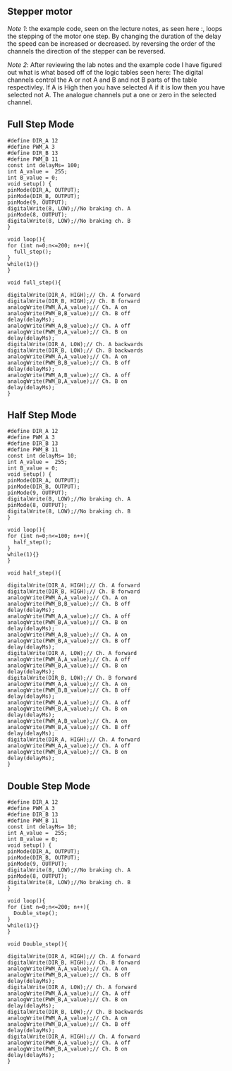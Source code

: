 ## Stepper motor
*Note 1*: the example code, seen on the lecture notes, as seen here :, loops the stepping of the motor one step. By changing the duration of the delay the speed can be increased or decreased. by reversing the order of the channels the direction of the stepper can be reversed.

*Note 2*: After reviewing the lab notes and the example code I have figured out what is what based off of the logic tables seen here: The digital channels control the A or not A and B and not B parts of the table respectivley. If A is High then you have selected A if it is low then you have selected not A. The analogue channels put a one or zero in the selected channel.

## Full Step Mode

```arduino
#define DIR_A 12
#define PWM_A 3
#define DIR_B 13
#define PWM_B 11
const int delayMs= 100;
int A_value =  255;
int B_value = 0;
void setup() {
pinMode(DIR_A, OUTPUT);
pinMode(DIR_B, OUTPUT);
pinMode(9, OUTPUT); 
digitalWrite(8, LOW);//No braking ch. A
pinMode(8, OUTPUT); 
digitalWrite(8, LOW);//No braking ch. B
}

void loop(){
for (int n=0;n<=200; n++){
  full_step();
}
while(1){}
}

void full_step(){

digitalWrite(DIR_A, HIGH);// Ch. A forward
digitalWrite(DIR_B, HIGH);// Ch. B forward
analogWrite(PWM_A,A_value);// Ch. A on
analogWrite(PWM_B,B_value);// Ch. B off
delay(delayMs);
analogWrite(PWM_A,B_value);// Ch. A off
analogWrite(PWM_B,A_value);// Ch. B on
delay(delayMs);
digitalWrite(DIR_A, LOW);// Ch. A backwards
digitalWrite(DIR_B, LOW);// Ch. B backwards
analogWrite(PWM_A,A_value);// Ch. A on
analogWrite(PWM_B,B_value);// Ch. B off
delay(delayMs);
analogWrite(PWM_A,B_value);// Ch. A off
analogWrite(PWM_B,A_value);// Ch. B on
delay(delayMs); 
}
```
## Half Step Mode

```arduino
#define DIR_A 12
#define PWM_A 3
#define DIR_B 13
#define PWM_B 11
const int delayMs= 10;
int A_value =  255;
int B_value = 0;
void setup() {
pinMode(DIR_A, OUTPUT);
pinMode(DIR_B, OUTPUT);
pinMode(9, OUTPUT); 
digitalWrite(8, LOW);//No braking ch. A
pinMode(8, OUTPUT); 
digitalWrite(8, LOW);//No braking ch. B
}

void loop(){
for (int n=0;n<=100; n++){
  half_step();
}
while(1){}
}

void half_step(){

digitalWrite(DIR_A, HIGH);// Ch. A forward
digitalWrite(DIR_B, HIGH);// Ch. B forward
analogWrite(PWM_A,A_value);// Ch. A on
analogWrite(PWM_B,B_value);// Ch. B off
delay(delayMs);
analogWrite(PWM_A,A_value);// Ch. A off
analogWrite(PWM_B,A_value);// Ch. B on
delay(delayMs);
analogWrite(PWM_A,B_value);// Ch. A on
analogWrite(PWM_B,A_value);// Ch. B off
delay(delayMs);
digitalWrite(DIR_A, LOW);// Ch. A forward
analogWrite(PWM_A,A_value);// Ch. A off
analogWrite(PWM_B,A_value);// Ch. B on
delay(delayMs);
digitalWrite(DIR_B, LOW);// Ch. B forward
analogWrite(PWM_A,A_value);// Ch. A on
analogWrite(PWM_B,B_value);// Ch. B off
delay(delayMs);
analogWrite(PWM_A,A_value);// Ch. A off
analogWrite(PWM_B,A_value);// Ch. B on
delay(delayMs);
analogWrite(PWM_A,B_value);// Ch. A on
analogWrite(PWM_B,A_value);// Ch. B off
delay(delayMs);
digitalWrite(DIR_A, HIGH);// Ch. A forward
analogWrite(PWM_A,A_value);// Ch. A off
analogWrite(PWM_B,A_value);// Ch. B on
delay(delayMs); 
}
```
## Double Step Mode

```arduino
#define DIR_A 12
#define PWM_A 3
#define DIR_B 13
#define PWM_B 11
const int delayMs= 10;
int A_value =  255;
int B_value = 0;
void setup() {
pinMode(DIR_A, OUTPUT);
pinMode(DIR_B, OUTPUT);
pinMode(9, OUTPUT); 
digitalWrite(8, LOW);//No braking ch. A
pinMode(8, OUTPUT); 
digitalWrite(8, LOW);//No braking ch. B
}

void loop(){
for (int n=0;n<=200; n++){
  Double_step();
}
while(1){}
}

void Double_step(){

digitalWrite(DIR_A, HIGH);// Ch. A forward
digitalWrite(DIR_B, HIGH);// Ch. B forward
analogWrite(PWM_A,A_value);// Ch. A on
analogWrite(PWM_B,A_value);// Ch. B off
delay(delayMs);
digitalWrite(DIR_A, LOW);// Ch. A forward
analogWrite(PWM_A,A_value);// Ch. A off
analogWrite(PWM_B,A_value);// Ch. B on
delay(delayMs);
digitalWrite(DIR_B, LOW);// Ch. B backwards
analogWrite(PWM_A,A_value);// Ch. A on
analogWrite(PWM_B,A_value);// Ch. B off
delay(delayMs);
digitalWrite(DIR_A, HIGH);// Ch. A forward
analogWrite(PWM_A,A_value);// Ch. A off
analogWrite(PWM_B,A_value);// Ch. B on
delay(delayMs); 
}
```


